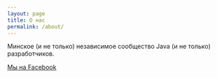 ```yaml
---
layout: page
title: О нас
permalink: /about/
---
```


Минское (и не только) независимое сообщество Java (и не только) разработчиков.

[Мы на Facebook][fb-page]

[fb-page]: http://facebook.com/groups/535918699874448/